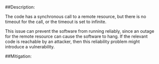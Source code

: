 ##Description:

The code has a synchronous call to a remote resource, but there is no timeout for the call, or the timeout is set to infinite.

This issue can prevent the software from running reliably, since an outage for the remote resource can cause the software to hang. If the relevant code is reachable by an attacker, then this reliability problem might introduce a vulnerability.

##Mitigation:
